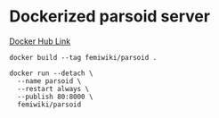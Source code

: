 Dockerized parsoid server
========
[Docker Hub Link](https://hub.docker.com/r/femiwiki/parsoid/)

```shell
docker build --tag femiwiki/parsoid .

docker run --detach \
  --name parsoid \
  --restart always \
  --publish 80:8000 \
  femiwiki/parsoid
```
